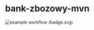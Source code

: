 # bank-zbozowy-mvn

![example workflow](https://github.com/jedrzej-gorski/bank-zbozowy-mvn/actions/workflows/ci.yml/)
/badge.svg)
